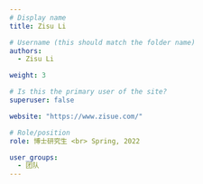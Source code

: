 ```yaml
---
# Display name
title: Zisu Li

# Username (this should match the folder name)
authors:
  - Zisu Li

weight: 3

# Is this the primary user of the site?
superuser: false

website: "https://www.zisue.com/"

# Role/position
role: 博士研究生 <br> Spring, 2022

user_groups:
  - 团队
---
```

